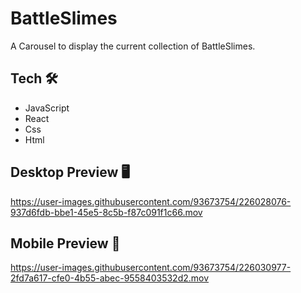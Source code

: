 # BattleSlimes 
  
  A Carousel to display the current collection of BattleSlimes.  

## Tech 🛠️
- JavaScript
- React
- Css
- Html

## Desktop Preview :desktop_computer: 


https://user-images.githubusercontent.com/93673754/226028076-937d6fdb-bbe1-45e5-8c5b-f87c091f1c66.mov


## Mobile Preview :iphone:



https://user-images.githubusercontent.com/93673754/226030977-2fd7a617-cfe0-4b55-abec-9558403532d2.mov

